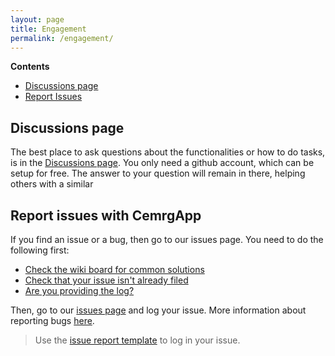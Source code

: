 ```yaml
---
layout: page
title: Engagement
permalink: /engagement/
---
```


**Contents**
+ [Discussions page](#discussions-page)
+ [Report Issues](#report-issues-with-cemrgapp)


## Discussions page 
The best place to ask questions about the functionalities or how to do tasks, 
is in the [Discussions page](https://github.com/CemrgAppDevelopers/CemrgApp/discussions). 
You only need a github account, which can be setup for free. 
The answer to your question will remain in there, helping others with a similar 

## Report issues with CemrgApp 
If you find an issue or a bug, then go to our issues page. 
You need to do the following first: 

* [Check the wiki board for common solutions](https://github.com/CemrgAppDevelopers/CemrgApp/wiki)
* [Check that your issue isn't already filed](https://github.com/search?q=+is%3Aissue+user%3ACemrgAppDevelopers)
* [Are you providing the log?](https://github.com/CemrgAppDevelopers/CemrgApp/wiki/Troubleshooting)

Then, go to our [issues page](https://github.com/CemrgAppDevelopers/CemrgApp/issues) and log your issue.
More information about reporting bugs [here](https://github.com/CemrgAppDevelopers/CemrgApp/wiki/Reporting-bugs). 

> Use the [issue report template](https://github.com/CemrgAppDevelopers/CemrgApp/wiki/ISSUE_TEMPLATE.md)
> to log in your issue.

